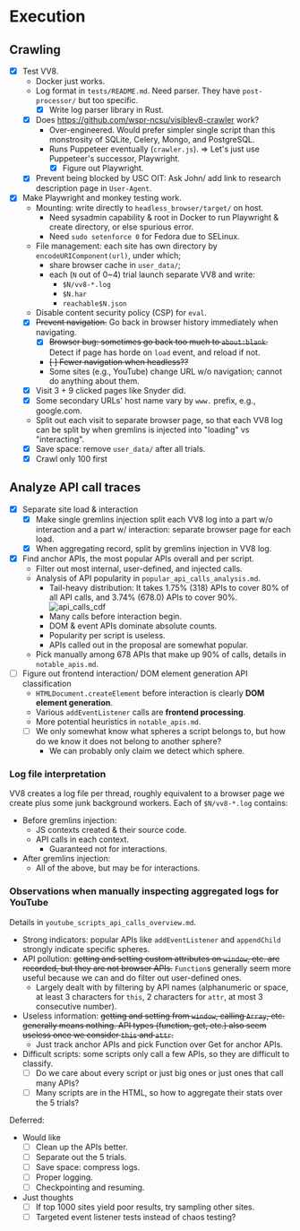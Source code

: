 # Execution

## Crawling

- [x] Test VV8.
    - Docker just works.
    - Log format in `tests/README.md`. Need parser.
        They have `post-processor/` but too specific.
        - [x] Write log parser library in Rust.
    - [x] Does <https://github.com/wspr-ncsu/visiblev8-crawler> work?
        - Over-engineered.
            Would prefer simpler single script than this monstrosity of SQLite,
            Celery, Mongo, and PostgreSQL.
        - Runs Puppeteer eventually (`crawler.js`).
            ⇒ Let's just use Puppeteer's successor, Playwright.
            - [x] Figure out Playwright.
    - [x] Prevent being blocked by USC OIT: Ask John/ add link to
        research description page in `User-Agent`.
- [x] Make Playwright and monkey testing work.
    - Mounting: write directly to `headless_browser/target/` on host.
        - Need sysadmin capability & root in Docker to
            run Playwright & create directory, or else spurious error.
        - Need `sudo setenforce 0` for Fedora due to SELinux.
    - File management: each site has own directory by
        `encodeURIComponent(url)`, under which;
        - share browser cache in `user_data/`;
        - each (`N` out of 0~4) trial launch separate VV8 and write:
            - `$N/vv8-*.log`
            - `$N.har`
            - `reachable$N.json`
    - Disable content security policy (CSP) for `eval`.
    - [x] ~~Prevent navigation.~~ Go back in browser history immediately when
        navigating.
        - [x] ~~Browser bug: sometimes go back too much to
            `about:blank`.~~ Detect if page has horde on `load` event, and
            reload if not.
        - ~~[ ] Fewer navigation when headless??~~
        - Some sites (e.g., YouTube) change URL w/o navigation;
            cannot do anything about them.
    - [x] Visit 3 + 9 clicked pages like Snyder did.
    - [x] Some secondary URLs' host name vary by `www.` prefix, e.g.,
        google.com.
    - Split out each visit to separate browser page, so that
        each VV8 log can be split by when gremlins is injected into "loading"
        vs "interacting".
    - [x] Save space: remove `user_data/` after all trials.
    - [x] Crawl only 100 first

## Analyze API call traces

- [x] Separate site load & interaction
    - [x] Make single gremlins injection split each VV8 log into a part w/o
        interaction and a part w/ interaction: separate browser page for
        each load.
    - [x] When aggregating record, split by gremlins injection in VV8 log.
- [x] Find anchor APIs, the most popular APIs overall and per script.
    - Filter out most internal, user-defined, and injected calls.
    - Analysis of API popularity in `popular_api_calls_analysis.md`.
        - Tail-heavy distribution: It takes 1.75% (318) APIs to cover 80% of
            all API calls, and 3.74% (678.0) APIs to cover 90%.
            ![api_calls_cdf](https://github.com/user-attachments/assets/33d37479-a446-4ecc-b7b2-a7da703f3630)
        - Many calls before interaction begin.
        - DOM & event APIs dominate absolute counts.
        - Popularity per script is useless.
        - APIs called out in the proposal are somewhat popular.
    - Pick manually among 678 APIs that make up 90% of calls, details in
        `notable_apis.md`.
- [ ] Figure out frontend interaction/ DOM element generation API
    classification
    - `HTMLDocument.createElement`
        before interaction is clearly **DOM element generation**.
    - Various `addEventListener` calls are **frontend processing**.
    - More potential heuristics in `notable_apis.md`.
    - [ ] We only somewhat know what spheres a script belongs to, but
        how do we know it does not belong to another sphere?
        - We can probably only claim we detect which sphere.

### Log file interpretation

VV8 creates a log file per thread, roughly equivalent to
a browser page we create plus some junk background workers.
Each of `$N/vv8-*.log` contains:

- Before gremlins injection:
    - JS contexts created & their source code.
    - API calls in each context.
        - Guaranteed not for interactions.
- After gremlins injection:
    - All of the above, but may be for interactions.

### Observations when manually inspecting aggregated logs for YouTube

Details in `youtube_scripts_api_calls_overview.md`.

- Strong indicators: popular APIs like `addEventListener` and `appendChild`
    strongly indicate specific spheres.
- API pollution: ~~getting and setting custom attributes on `window`, etc.
    are recorded, but they are not browser APIs.~~
    `Function`s generally seem more useful because we can and
    do filter out user-defined ones.
    - Largely dealt with by filtering by API names (alphanumeric or space,
        at least 3 characters for `this`, 2 characters for `attr`,
        at most 3 consecutive number).
- Useless information: ~~getting and setting from `window`, calling `Array`,
    etc. generally means nothing.
    API types (function, get, etc.) also seem useless once we consider `this`
    and `attr`.~~
    - Just track anchor APIs and pick Function over Get for anchor APIs.
- Difficult scripts: some scripts only call a few APIs, so
    they are difficult to classify.
    - [ ] Do we care about every script or just big ones or just ones that
        call many APIs?
    - [ ] Many scripts are in the HTML, so how to
        aggregate their stats over the 5 trials?

Deferred:

- Would like
    - [ ] Clean up the APIs better.
    - [ ] Separate out the 5 trials.
    - [ ] Save space: compress logs.
    - [ ] Proper logging.
    - [ ] Checkpointing and resuming.
- Just thoughts
    - [ ] If top 1000 sites yield poor results, try sampling other sites.
    - [ ] Targeted event listener tests instead of chaos testing?
